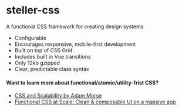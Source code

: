 # steller-css
A functional CSS framework for creating design systems

* Configurable
* Encourages responsive, mobile-first development
* Built on top of CSS Grid
* Includes built in Vue transitions
* Only 12kb gzipped
* Clear, predictable class syntax

#### Want to learn more about functional/atomic/utility-frist CSS?

* [CSS and Scalability by Adam Morse](http://mrmrs.cc/writing/2016/03/24/scalable-css/)
* [Functional CSS at Scale: Clean & composable UI on a massive app](https://www.youtube.com/watch?v=uHVqbCPnOwU)
